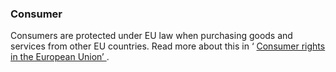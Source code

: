 ###  Consumer

Consumers are protected under EU law when purchasing goods and services from
other EU countries. Read more about this in ‘ [ Consumer rights in the
European Union’
](/consumer/consumer_laws/your_rights_as_consumer_in_ireland.html ) .
